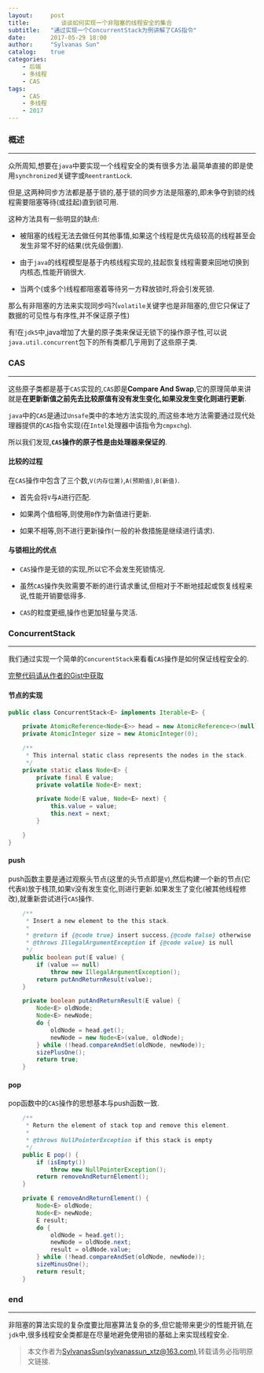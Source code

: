 ```yaml
---
layout:     post
title:         谈谈如何实现一个非阻塞的线程安全的集合
subtitle:   "通过实现一个ConcurrentStack为例讲解了CAS指令"
date:       2017-05-29 18:00
author:     "Sylvanas Sun"
catalog:    true
categories: 
    - 后端
    - 多线程
    - CAS
tags:
    - CAS
    - 多线程
    - 2017
---
```



### 概述


----------


众所周知,想要在`java`中要实现一个线程安全的类有很多方法.最简单直接的即是使用`synchronized`关键字或`ReentrantLock`.

但是,这两种同步方法都是基于锁的,基于锁的同步方法是阻塞的,即未争夺到锁的线程需要阻塞等待(或挂起)直到锁可用.

这种方法具有一些明显的缺点:

 - 被阻塞的线程无法去做任何其他事情,如果这个线程是优先级较高的线程甚至会发生非常不好的结果(优先级倒置).


 - 由于`java`的线程模型是基于内核线程实现的,挂起恢复线程需要来回地切换到内核态,性能开销很大.


 - 当两个(或多个)线程都阻塞着等待另一方释放锁时,将会引发死锁.

那么有非阻塞的方法来实现同步吗?(`volatile`关键字也是非阻塞的,但它只保证了数据的可见性与有序性,并不保证原子性)

有!在`jdk5`中,java增加了大量的原子类来保证无锁下的操作原子性,可以说`java.util.concurrent`包下的所有类都几乎用到了这些原子类.

### CAS


----------


这些原子类都是基于`CAS`实现的,`CAS`即是**Compare And Swap**,它的原理简单来讲就是**在更新新值之前先去比较原值有没有发生变化,如果没发生变化则进行更新**.

`java`中的`CAS`是通过`Unsafe`类中的本地方法实现的,而这些本地方法需要通过现代处理器提供的`CAS`指令实现(在`Intel`处理器中该指令为`cmpxchg`).

所以我们发现,**`CAS`操作的原子性是由处理器来保证的**.

#### 比较的过程

在`CAS`操作中包含了三个数,`V(内存位置)`,`A(预期值)`,`B(新值)`.

 - 首先会将`V`与`A`进行匹配.


 - 如果两个值相等,则使用`B`作为新值进行更新.


 - 如果不相等,则不进行更新操作(一般的补救措施是继续进行请求).

#### 与锁相比的优点

 - `CAS`操作是无锁的实现,所以它不会发生死锁情况.

 - 虽然`CAS`操作失败需要不断的进行请求重试,但相对于不断地挂起或恢复线程来说,性能开销要低得多.

 - `CAS`的粒度更细,操作也更加轻量与灵活.

### ConcurrentStack


----------


我们通过实现一个简单的`ConcurentStack`来看看`CAS`操作是如何保证线程安全的.

[完整代码请从作者的Gist中获取][1]

#### 节点的实现

```java
public class ConcurrentStack<E> implements Iterable<E> {

    private AtomicReference<Node<E>> head = new AtomicReference<>(null);
    private AtomicInteger size = new AtomicInteger(0);

    /**
     * This internal static class represents the nodes in the stack.
     */
    private static class Node<E> {
        private final E value;
        private volatile Node<E> next;

        private Node(E value, Node<E> next) {
            this.value = value;
            this.next = next;
        }

    }
}
```

#### push

push函数主要是通过观察头节点(这里的头节点即是`V`),然后构建一个新的节点(它代表`B`)放于栈顶,如果`V`没有发生变化,则进行更新.如果发生了变化(被其他线程修改),就重新尝试进行`CAS`操作.

```java
    /**
     * Insert a new element to the this stack.
     *
     * @return if {@code true} insert success,{@code false} otherwise
     * @throws IllegalArgumentException if {@code value} is null
     */
    public boolean put(E value) {
        if (value == null)
            throw new IllegalArgumentException();
        return putAndReturnResult(value);
    }

    private boolean putAndReturnResult(E value) {
        Node<E> oldNode;
        Node<E> newNode;
        do {
            oldNode = head.get();
            newNode = new Node<E>(value, oldNode);
        } while (!head.compareAndSet(oldNode, newNode));
        sizePlusOne();
        return true;
    }
```

#### pop

pop函数中的`CAS`操作的思想基本与push函数一致.

```java
    /**
     * Return the element of stack top and remove this element.
     *
     * @throws NullPointerException if this stack is empty
     */
    public E pop() {
        if (isEmpty())
            throw new NullPointerException();
        return removeAndReturnElement();
    }

    private E removeAndReturnElement() {
        Node<E> oldNode;
        Node<E> newNode;
        E result;
        do {
            oldNode = head.get();
            newNode = oldNode.next;
            result = oldNode.value;
        } while (!head.compareAndSet(oldNode, newNode));
        sizeMinusOne();
        return result;
    }

```

### end


----------


非阻塞的算法实现的复杂度要比阻塞算法复杂的多,但它能带来更少的性能开销,在`jdk`中,很多线程安全类都是在尽量地避免使用锁的基础上来实现线程安全.

> 本文作者为[SylvanasSun(sylvanassun_xtz@163.com)][2],转载请务必指明原文链接.

[1]: https://gist.github.com/SylvanasSun/15353e5567e1890b45f516f7fe6a187d
[2]: https://github.com/SylvanasSun